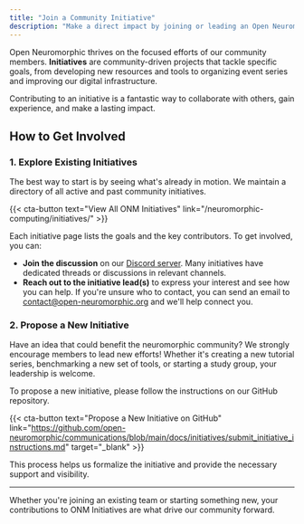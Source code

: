 ```yaml
---
title: "Join a Community Initiative"
description: "Make a direct impact by joining or leading an Open Neuromorphic initiative. Collaborate on projects that shape the future of our community and the field."
---
```


Open Neuromorphic thrives on the focused efforts of our community members. **Initiatives** are community-driven projects that tackle specific goals, from developing new resources and tools to organizing event series and improving our digital infrastructure.

Contributing to an initiative is a fantastic way to collaborate with others, gain experience, and make a lasting impact.

## How to Get Involved

### 1. Explore Existing Initiatives

The best way to start is by seeing what's already in motion. We maintain a directory of all active and past community initiatives.

{{< cta-button text="View All ONM Initiatives" link="/neuromorphic-computing/initiatives/" >}}

Each initiative page lists the goals and the key contributors. To get involved, you can:
-   **Join the discussion** on our [Discord server](https://discord.gg/hUygPUdD8E). Many initiatives have dedicated threads or discussions in relevant channels.
-   **Reach out to the initiative lead(s)** to express your interest and see how you can help. If you're unsure who to contact, you can send an email to [contact@open-neuromorphic.org](mailto:contact@open-neuromorphic.org) and we'll help connect you.

### 2. Propose a New Initiative

Have an idea that could benefit the neuromorphic community? We strongly encourage members to lead new efforts! Whether it's creating a new tutorial series, benchmarking a new set of tools, or starting a study group, your leadership is welcome.

To propose a new initiative, please follow the instructions on our GitHub repository.

{{< cta-button text="Propose a New Initiative on GitHub" link="https://github.com/open-neuromorphic/communications/blob/main/docs/initiatives/submit_initiative_instructions.md" target="_blank" >}}

This process helps us formalize the initiative and provide the necessary support and visibility.

---

Whether you're joining an existing team or starting something new, your contributions to ONM Initiatives are what drive our community forward.
